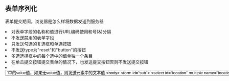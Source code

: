 ## 表单序列化
表单提交期间，浏览器是怎么样将数据发送到服务器  
<li>对表单字段的名称和值进行URL编码使用和号(&)分隔  
<li>不发送禁用的表单字段  
<li>只发送勾选的复选框和单选按钮  
<li>不发送type为"reset"和"button"的按钮  
<li>多选选择框中的每个选中的值单独一个条目  
<li>在单击提交按钮提交表单的情况下，也发送提交按钮否则不发送提交按钮  
<li>`<select>`元素的值，就是其中选中的`<option>`中的value值，如果无value值，则发送元素中的文本值  

    <body>
    <form id="sub">
        <select id="location" multiple name="location">
            <option value="SV">sunyvalue</option>
            <option value="LA">los angles</option>
            <option>mountain view</option>
            <option>china</option>
            <option>australia</option>
        </select>
         <input type="checkbox" value="banana" id="bana" name="fruit"/><label for="bana">香蕉</label>
    </form>
    <button id="act">Disp</button>
    <script>
        document.getElementById("act").addEventListener("click", serialize);
        function serialize() {

            var form = document.getElementById("sub");

            var part = [],
                field = null,
                i,
                len,
                j,
                optLen,
                option,
                optValue;
            for (i = 0, len = form.elements.length; i < len; i++) {
                field = form.elements[i];
                switch (field.type) {
                    case "select-one":
                    case "select-multiple":
                        if (field.name.length) {
                            for (j = 0, optLen = field.options.length; j < optLen; j++) {
                                option = field.options[j];
                                if (option.selected) {
                                    optValue = "";

                                    if (option.hasAttribute) {
                                        optValue = (option.hasAttribute("value")) ?
                                            option.value : option.text;
                                    }
                                    part.push(encodeURIComponent(field.name) + "="
                                        + encodeURIComponent(optValue));
                                }
                            }
                        }
                        break;
                    case undefined: //字符集
                    case "file":    //文件输入
                    case "submit":  //提交按钮
                    case "reset":   //重置按钮
                    case "button":  //自定义按钮
                        break;
                    case "radio":
                    case "checkbox":
                        if (field.checked) {
                            part.push(encodeURIComponent(field.name) + "=" +
                                encodeURIComponent(field.value));
                        };
                        break;
                        //不包含没有名字的表单字段
                    default:
                        if (field.name.length) {
                            part.push(encodeURIComponent(field.name) + "=" +
                                encodeURIComponent(field.value));
                        };
                }

            }
            var str = part.join("&");
            console.log(str);

        }
    </script>
    </body>
该程序用for循环迭代每个表单字段，将其变量保存在field中，在获取一个字段的引用后，用switch检测其type属性。函数最后一部分，是使用join()格式化整个自渡川，用和号&分割每一个表单字段。   
![5HWoUG.png](https://s1.ax2x.com/2018/09/23/5HWoUG.png)  
## 富文本编辑
### 使用contenteditable属性  
contenteditable属性有3个可能的值，"true"表示打开,"false"表示关闭，"inherit"表示从父元素那里继承
### 操作富文本
#### 1.document.execCommand()
这个方法可以对文档执行预定义命令，而且可应用大多数格式。  
接受3个参数
<li>1.要执行的命令名称
<li>2.表示浏览器是否应该为当前命令界面提供用户界面的一个布尔值(第二个参数应该始终设置为false)
<li>3.执行该命令必须的一个值(如果不需要，设置为null)。    

e.g.转化为粗体  

<code>  document.execCommand("bold", false, null);</code>  

<a href="https://developer.mozilla.org/zh-CN/docs/Web/API/Document/execCommand">
操作富文本的命令</a>  
#### 2.queryCommandEnabled()
用来检测是否可以针对当前选择的文本，或者当前插入字符所在位置执行某个命令，该方法接受一个参数，即要检测的命令。如果当前编辑区域允许执行传入的命令，这个方法返回true，否则返回false。e.g.   
`var result = document.queryCommandEnabled("bold");`  
#### 3.queryCommandState()
用于确定是否已经将指定命令应用到了选择的文本。  

    var result = document.queryCommandState("bold");
    //确定当前文本是否采用了粗体
#### 4.queryCommandValue()
用于取得执行命令时传入的值(即前面例子中传入给document.execCommand()的第三个参数)  

     var fontsize = document.queryCommandValue("fontsize");
     //检测fontsize的值
## 提取富文本中的内容
    var value = document.getElementById("richedit").innerHTML;
    console.log(value);
    document.getElementById("copys").innerHTML = value;
![5Hdpbr.png](https://s1.ax2x.com/2018/09/23/5Hdpbr.png)  
